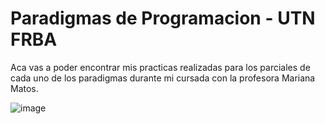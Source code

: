 # Paradigmas de Programacion - UTN FRBA 
Aca vas a poder encontrar mis practicas realizadas para los parciales de cada uno de los paradigmas durante mi cursada con la profesora Mariana Matos.

![image](https://github.com/user-attachments/assets/c6351aee-e7ad-4ba6-8f54-661bec17ea9d)

